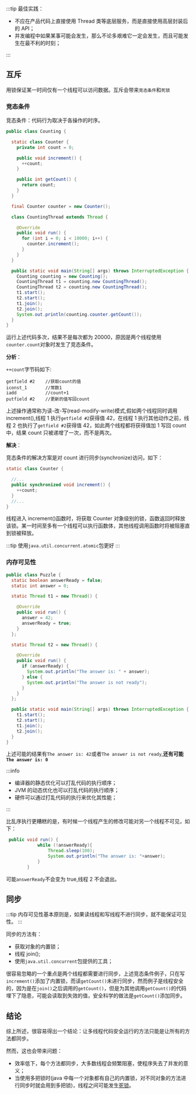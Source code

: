 :::tip
最佳实践：

- 不应在产品代码上直接使用 Thread 类等底层服务，而是直接使用高层封装后的 API；
- 并发编程中如果某事可能会发生，那么不论多艰难它一定会发生，而且可能发生在最不利的时刻；

:::

## 互斥

用锁保证某一时间仅有一个线程可以访问数据。互斥会带来`竞态条件`和`死锁`

### 竞态条件

竞态条件：代码行为取决于各操作的时序。

```java
public class Counting {

  static class Counter {
    private int count = 0;

    public void increment() {
      ++count;
    }

    public int getCount() {
      return count;
    }
  }

  final Counter counter = new Counter();

  class CountingThread extends Thread {

    @Override
    public void run() {
      for (int i = 0; i < 10000; i++) {
        counter.increment();
      }
    }
  }

  public static void main(String[] args) throws InterruptedException {
    Counting counting = new Counting();
    CountingThread t1 = counting.new CountingThread();
    CountingThread t2 = counting.new CountingThread();
    t1.start();
    t2.start();
    t1.join();
    t2.join();
    System.out.println(counting.counter.getCount());
  }
}
```

运行上述代码多次，结果不是每次都为 20000，原因是两个线程使用`counter.count`对象时发生了竞态条件。

**分析**：

`++count`字节码如下:

```log
getfield #2    //获取count的值
iconst_1       //常数1
iadd           //count+1
putfield #2    //更新的值写回count
```

上述操作通常称为读-改-写(read-modify-write)模式,假如两个线程同时调用 increment(),线程 1 执行`getfield #2`获得值 42，在线程 1 执行其他动作之前，线程 2 也执行了`getfield #2`获得值 42，如此两个线程都将获得值加 1 写回 count 中，结果 count 只被递增了一次，而不是两次。

**解决**：

竞态条件的解决方案是对 count 进行同步(synchronize)访问，如下：

```java
static class Counter {

  //...
  public synchronized void increment() {
    ++count;
  }
  //...
}
```

线程进入 increment()函数时，将获取 Counter 对象级别的锁，函数返回时释放该锁。某一时间至多有一个线程可以执行函数体，其他线程调用函数时将被阻塞直到锁被释放。

:::tip
使用`java.util.concurrent.atomic`包更好
:::

### 内存可见性

```java
public class Puzzle {
  static boolean answerReady = false;
  static int answer = 0;

  static Thread t1 = new Thread() {

    @Override
    public void run() {
      answer = 42;
      answerReady = true;
    }
  };

  static Thread t2 = new Thread() {

    @Override
    public void run() {
      if (answerReady) {
        System.out.println("The answer is: " + answer);
      } else {
        System.out.println("The answer is not ready");
      }
    }
  };

  public static void main(String[] args) throws InterruptedException {
    t1.start();
    t2.start();
    t1.join();
    t2.join();
  }
}
```

上述可能的结果有`The answer is: 42`或者`The answer is not ready`,**还有可能`The answer is: 0`**

:::info

- 编译器的静态优化可以打乱代码的执行顺序；
- JVM 的动态优化也可以打乱代码的执行顺序；
- 硬件可以通过打乱代码的执行来优化其性能；

:::

比乱序执行更糟糕的是，有时候一个线程产生的修改可能对另一个线程不可见，如下：

```java
 public void run() {
            while (!answerReady){
                Thread.sleep(100);
                System.out.println("The answer is: "+answer);
            }
        }
```

可能`answerReady`不会变为 true,线程 2 不会退出。

## 同步

:::tip
内存可见性基本原则是，如果读线程和写线程不进行同步，就不能保证可见性。
:::

同步的方法有：

- 获取对象的内置锁；
- 线程 join();
- 使用`java.util.concurrent`包提供的工具；

很容易忽略的一个重点是两个线程都需要进行同步，上述竞态条件例子，只在写`increment()`添加了内置锁，而读`getCount()`未进行同步，然而例子是线程安全的，因为是在`join()`之后调用的`getCount()`，但是为其他调用`getCount()`的代码埋下了隐患，可能会读取到失效的值，安全科学的做法是`getCount()`添加同步。

## 结论

综上所述，很容易得出一个结论：让多线程代码安全运行的方法只能是让所有的方法都同步。

然而，这也会带来问题：

- 效率低下，每个方法都同步，大多数线程会频繁阻塞，使程序失去了并发的意义；
- 当使用多把锁时(java 中每一个对象都有自己的内置锁，对不同对象的方法进行同步时就会用到多把锁)，线程之间可能发生[死锁](./线程死锁问题.md)。
